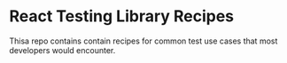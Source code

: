 # React Testing Library Recipes

Thisa repo contains contain recipes for common test use cases that most developers would encounter.  